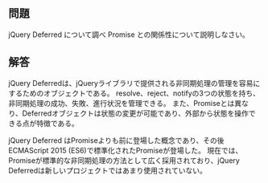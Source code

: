 ## 問題

jQuery Deferred について調べ Promise との関係性について説明しなさい。

## 解答

jQuery Deferredは、jQueryライブラリで提供される非同期処理の管理を容易にするためのオブジェクトである。
resolve、reject、notifyの3つの状態を持ち、非同期処理の成功、失敗、進行状況を管理できる。
また、Promiseとは異なり、Deferredオブジェクトは状態の変更が可能であり、外部から状態を操作できる点が特徴である。

jQuery Deferred はPromiseよりも前に登場した概念であり、その後ECMAScript 2015 (ES6)で標準化されたPromiseが登場した。
現在では、Promiseが標準的な非同期処理の方法として広く採用されており、jQuery Deferredは新しいプロジェクトではあまり使用されていない。
